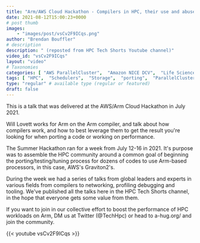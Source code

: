 ```yaml
---
title: "Arm/AWS Cloud Hackathon - Compilers in HPC, their use and abuse"
date: 2021-08-12T15:00:23+0000
# post thumb
images:
    - "images/post/vsCv2F9ICqs.png"
author: "Brendan Bouffler"
# description
description: " (reposted from HPC Tech Shorts Youtube channel)"
video_id: "vsCv2F9ICqs"
layout: "video"
# Taxonomies
categories: [ "AWS ParallelCluster",  "Amazon NICE DCV",  "Life Sciences", ]
tags: [ "HPC",  "Schedulers",  "Storage",  "porting",  "ParallelCluster",  "tuning",  "arm",  "Covid-19",  "arm compiler",  "processors",  "virtualization",  "High Performance Computing",  "EC2",  "GPUs",  "vizualization",  "graviton2",  "compilers",  "CPUs",  "DCV",  "Lustre",  "graviton",  "techshorts", ]
type: "regular" # available type (regular or featured)
draft: false
---
```


This is a talk that was delivered at the AWS/Arm Cloud Hackathon in July 2021.

Will Lovett works for Arm on the Arm compiler, and talk about how compilers work, and how to best leverage them to get the result you're looking for when porting a code or working on performance.

The Summer Hackathon ran for a week from July 12-16 in 2021. It's purpose was to assemble the HPC community around a common goal of beginning the porting/testing/tuning process for dozens of codes to use Arm-based processors, in this case, AWS's Graviton2's.

During the week we had a series of talks from global leaders and experts in various fields from compilers to networking, profiling debugging and tooling. We've published all the talks here in the HPC Tech Shorts channel, in the hope that everyone gets some value from them.

If you want to join in our collective effort to boost the performance of HPC workloads on Arm, DM us at Twitter (@TechHpc) or head to a-hug.org/ and join the community.

{{< youtube vsCv2F9ICqs >}}